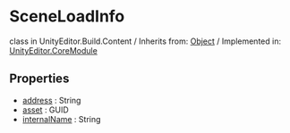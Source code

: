 # SceneLoadInfo
class in UnityEditor.Build.Content
 / Inherits from: <a href="https://docs.unity3d.com/6000.1/Documentation/ScriptReference/Object.html">Object</a> / Implemented in: <a href="https://docs.unity3d.com/6000.1/Documentation/ScriptReference/UnityEditor.CoreModule.html">UnityEditor.CoreModule</a>

## Properties
- <a href="https://docs.unity3d.com/6000.1/Documentation/ScriptReference/SceneLoadInfo-address.html">address</a> : String
- <a href="https://docs.unity3d.com/6000.1/Documentation/ScriptReference/SceneLoadInfo-asset.html">asset</a> : GUID
- <a href="https://docs.unity3d.com/6000.1/Documentation/ScriptReference/SceneLoadInfo-internalName.html">internalName</a> : String
